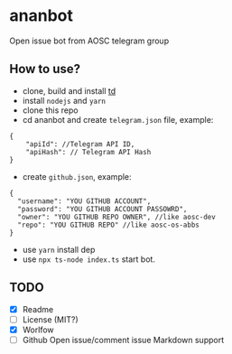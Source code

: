 # ananbot
Open issue bot from AOSC telegram group

## How to use?
- clone, build and install [td](https://github.com/tdlib/td)
- install `nodejs` and `yarn`
- clone this repo
- cd ananbot and create `telegram.json` file, example:
```
{
    "apiId": //Telegram API ID,
    "apiHash": // Telegram API Hash
}
```
- create `github.json`, example:
```
{
  "username": "YOU GITHUB ACCOUNT",
  "password": "YOU GITHUB ACCOUNT PASSOWRD",
  "owner": "YOU GITHUB REPO OWNER", //like aosc-dev
  "repo": "YOU GITHUB REPO" //like aosc-os-abbs
}

```
- use `yarn` install dep
- use `npx ts-node index.ts` start bot.

## TODO
- [x] Readme
- [ ] License (MIT?)
- [x] Worlfow
- [ ] Github Open issue/comment issue Markdown support

